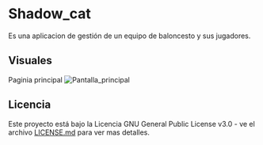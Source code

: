 # Shadow_cat
Es una aplicacion de gestión de un equipo de baloncesto y sus jugadores.

## Visuales
Paginia principal
![Pantalla_principal](https://github.com/user-attachments/assets/44c35d7f-c637-4bd1-8ab3-c842a42b51ae)
  
## Licencia
Este proyecto está bajo la Licencia GNU General Public License v3.0 - ve el archivo [LICENSE.md](LICENSE.md) para ver mas detalles.
